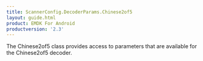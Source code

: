 ```yaml
---
title: ScannerConfig.DecoderParams.Chinese2of5
layout: guide.html
product: EMDK For Android
productversion: '2.3'
---
```


The Chinese2of5 class provides access to parameters that are
 available for the Chinese2of5 decoder.










